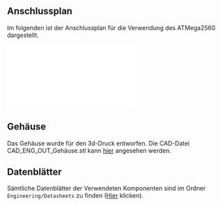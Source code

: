 ## Anschlussplan

Im folgenden ist der Anschlussplan für die Verwendung des ATMega2560 dargestellt.

![PIC_DED_PD_Schematic_Arduino.pdf](PIC_DED_PD_Schematic_Arduino.pdf)

## Gehäuse

Das Gehäuse wurde für den 3d-Druck entworfen. Die CAD-Datei CAD_ENG_OUT_Gehäuse.stl kann [hier](https://1drv.ms/u/s!AporkiReWFWlqhABRdCOUeijtRZv?e=QsEV0o) angesehen werden.

## Datenblätter

Sämtliche Datenblätter der Verwendeten Komponenten sind im Ordner ```Engineering/Datasheets``` zu finden ([Hier](https://1drv.ms/f/s!AporkiReWFWlqXSQ_gXSCbvNi4SR?e=oYXYzH) klicken).
